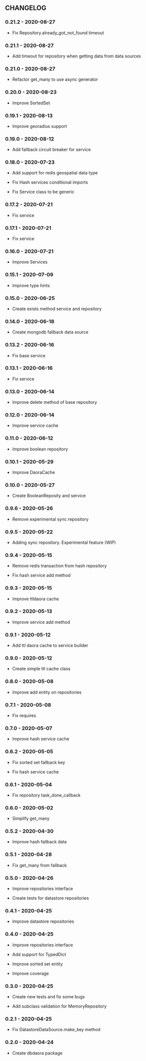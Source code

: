 ## CHANGELOG

### 0.21.2 - 2020-08-27

 - Fix Repository.already_got_not_found timeout

### 0.21.1 - 2020-08-27

 - Add timeout for repository when getting data from data sources

### 0.21.0 - 2020-08-27

 - Refactor get_many to use async generator

### 0.20.0 - 2020-08-23

 - Improve SortedSet

### 0.19.1 - 2020-08-13

 - Improve georadius support

### 0.19.0 - 2020-08-12

 - Add fallback circuit breaker for service

### 0.18.0 - 2020-07-23

 - Add support for redis geospatial data type

 - Fix Hash services conditional imports

 - Fix Service class to be generic

### 0.17.2 - 2020-07-21

 - Fix service

### 0.17.1 - 2020-07-21

 - Fix service

### 0.16.0 - 2020-07-21

 - Improve Services

### 0.15.1 - 2020-07-09

 - Improve type hints

### 0.15.0 - 2020-06-25

 - Create exists method service and repository

### 0.14.0 - 2020-06-18

 - Create mongodb fallback data source

### 0.13.2 - 2020-06-16

 - Fix base service

### 0.13.1 - 2020-06-16

 - Fix service

### 0.13.0 - 2020-06-14

 - Improve delete method of base repository

### 0.12.0 - 2020-06-14

 - Improve service cache

### 0.11.0 - 2020-06-12

 - Improve boolean repository

### 0.10.1 - 2020-05-29

 - Improve DaoraCache

### 0.10.0 - 2020-05-27

 - Create BooleanReposity and service

### 0.9.6 - 2020-05-26

 - Remove experimental sync repository

### 0.9.5 - 2020-05-22

 - Adding sync repository. Experimental feature (WIP)

### 0.9.4 - 2020-05-15

 - Remove redis transaction from hash repository

 - Fix hash service add method

### 0.9.3 - 2020-05-15

 - Improve ttldaora cache

### 0.9.2 - 2020-05-13

 - Improve service add method

### 0.9.1 - 2020-05-12

 - Add ttl daora cache to service builder

### 0.9.0 - 2020-05-12

 - Create simple ttl cache class

### 0.8.0 - 2020-05-08

 - Improve add entity on repositories

### 0.7.1 - 2020-05-08

 - Fix requires

### 0.7.0 - 2020-05-07

 - Improve hash service cache

### 0.6.2 - 2020-05-05

 - Fix sorted set fallback key

 - Fix hash service cache

### 0.6.1 - 2020-05-04

 - Fix repository task_done_callback

### 0.6.0 - 2020-05-02

 - Simplify get_many

### 0.5.2 - 2020-04-30

 - Improve hash fallback data

### 0.5.1 - 2020-04-28

 - Fix get_many from fallback

### 0.5.0 - 2020-04-26

 - Improve repositories interface

 - Create tests for datastore repositories

### 0.4.1 - 2020-04-25

 - Improve datastore repositories

### 0.4.0 - 2020-04-25

 - Improve repositories interface

 - Add support for TypedDict

 - Improve sorted set entity

 - Improve coverage

### 0.3.0 - 2020-04-25

 - Create new tests and fix some bugs

 - Add subclass validation for MemoryRepository

### 0.2.1 - 2020-04-25

 - Fix DatastoreDataSource.make_key method

### 0.2.0 - 2020-04-24

 - Create dbdaora package
